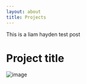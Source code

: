 ```yaml
---
layout: about
title: Projects
---
```


This is a liam hayden test post

# Project title

![image](/images/step1.gif)
